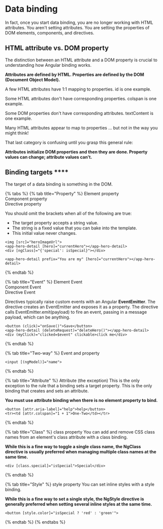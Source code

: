 # Data binding

In fact, once you start data binding, you are no longer working with HTML attributes. You aren't setting attributes. You are setting the properties of DOM elements, components, and directives.

## HTML attribute vs. DOM property

The distinction between an HTML attribute and a DOM property is crucial to understanding how Angular binding works.

**Attributes are defined by HTML. Properties are defined by the DOM \(Document Object Model\).**

A few HTML attributes have 1:1 mapping to properties. id is one example.

Some HTML attributes don't have corresponding properties. colspan is one example.

Some DOM properties don't have corresponding attributes. textContent is one example.

Many HTML attributes appear to map to properties ... but not in the way you might think!

That last category is confusing until you grasp this general rule:

**Attributes initialize DOM properties and then they are done. Property values can change; attribute values can't.**

## Binding targets ****

 The target of a data binding is something in the DOM.

{% tabs %}
{% tab title="Property" %}
Element property  
Component property  
Directive property

You should omit the brackets when all of the following are true:

* The target property accepts a string value.
* The string is a fixed value that you can bake into the template.
* This initial value never changes.

```markup
<img [src]="heroImageUrl">
<app-hero-detail [hero]="currentHero"></app-hero-detail>
<div [ngClass]="{'special': isSpecial}"></div>

<app-hero-detail prefix="You are my" [hero]="currentHero"></app-hero-detail>
```
{% endtab %}

{% tab title="Event" %}
Element Event  
Component Event  
Directive Event

Directives typically raise custom events with an Angular **EventEmitter**. The directive creates an EventEmitter and exposes it as a property. The directive calls EventEmitter.emit\(payload\) to fire an event, passing in a message payload, which can be anything.

```markup
<button (click)="onSave()">Save</button>
<app-hero-detail (deleteRequest)="deleteHero()"></app-hero-detail>
<div (myClick)="clicked=$event" clickable>click me</div>
```
{% endtab %}

{% tab title="Two-way" %}
Event and property

```markup
<input [(ngModel)]="name">
```
{% endtab %}

{% tab title="Attribute" %}
Attribute \(the exception\) This is the only exception to the rule that a binding sets a target property. This is the only binding that creates and sets an attribute.

**You must use attribute binding when there is no element property to bind.**

```markup
<button [attr.aria-label]="help">help</button>
<tr><td [attr.colspan]="1 + 1">One-Two</td></tr>
```
{% endtab %}

{% tab title="Class" %}
class property You can add and remove CSS class names from an element's class attribute with a class binding.

**While this is a fine way to toggle a single class name, the NgClass directive is usually preferred when managing multiple class names at the same time.**

```markup
<div [class.special]="isSpecial">Special</div>
```
{% endtab %}

{% tab title="Style" %}
style property You can set inline styles with a style binding.

**While this is a fine way to set a single style, the NgStyle directive is generally preferred when setting several inline styles at the same time.**

```markup
<button [style.color]="isSpecial ? 'red' : 'green'">
```
{% endtab %}
{% endtabs %}

